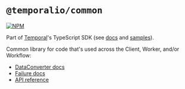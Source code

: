 # `@temporalio/common`

[![NPM](https://img.shields.io/npm/v/@temporalio/common?style=for-the-badge)](https://www.npmjs.com/package/@temporalio/common)

Part of [Temporal](https://temporal.io)'s TypeScript SDK (see [docs](https://docs.temporal.io/typescript/introduction/) and [samples](https://github.com/temporalio/samples-typescript)).

Common library for code that's used across the Client, Worker, and/or Workflow:

- [DataConverter docs](https://docs.temporal.io/typescript/data-converters)
- [Failure docs](https://docs.temporal.io/typescript/handling-failure)
- [API reference](https://typescript.temporal.io/api/namespaces/common)
